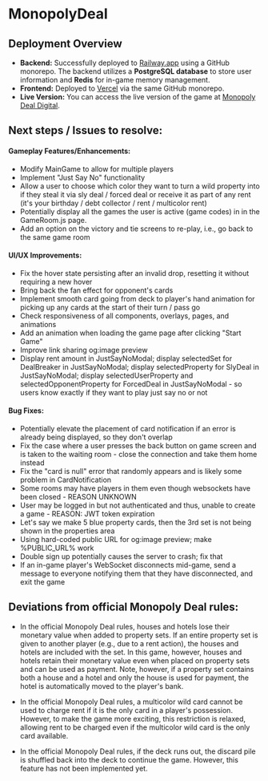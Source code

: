 # MonopolyDeal

## **Deployment Overview**

- **Backend:** Successfully deployed to [Railway.app](https://railway.app) using a GitHub monorepo. The backend utilizes a **PostgreSQL database** to store user information and **Redis** for in-game memory management.
- **Frontend:** Deployed to [Vercel](https://vercel.com) via the same GitHub monorepo.
- **Live Version:** You can access the live version of the game at [Monopoly Deal Digital](https://deal-frontend-psi.vercel.app).

## Next steps / Issues to resolve:

#### Gameplay Features/Enhancements:

- Modify MainGame to allow for multiple players
- Implement "Just Say No" functionality
- Allow a user to choose which color they want to turn a wild property into if they steal it via sly deal / forced deal or receive it as part of any rent (it's your birthday / debt collector / rent / multicolor rent)
- Potentially display all the games the user is active (game codes) in in the GameRoom.js page.
- Add an option on the victory and tie screens to re-play, i.e., go back to the same game room

#### UI/UX Improvements:

- Fix the hover state persisting after an invalid drop, resetting it without requiring a new hover
- Bring back the fan effect for opponent's cards
- Implement smooth card going from deck to player's hand animation for picking up any cards at the start of their turn / pass go
- Check responsiveness of all components, overlays, pages, and animations
- Add an animation when loading the game page after clicking "Start Game"
- Improve link sharing og:image preview
- Display rent amount in JustSayNoModal; display selectedSet for DealBreaker in JustSayNoModal; display selectedProperty for SlyDeal in JustSayNoModal; display selectedUserProperty and selectedOpponentProperty for ForcedDeal in JustSayNoModal - so users know exactly if they want to play just say no or not

#### Bug Fixes:

- Potentially elevate the placement of card notification if an error is already being displayed, so they don't overlap
- Fix the case where a user presses the back button on game screen and is taken to the waiting room - close the connection and take them home instead
- Fix the "card is null" error that randomly appears and is likely some problem in CardNotification
- Some rooms may have players in them even though websockets have been closed - REASON UNKNOWN
- User may be logged in but not authenticated and thus, unable to create a game - REASON: JWT token expiration
- Let's say we make 5 blue property cards, then the 3rd set is not being shown in the properties area
- Using hard-coded public URL for og:image preview; make %PUBLIC_URL% work
- Double sign up potentially causes the server to crash; fix that
- If an in-game player's WebSocket disconnects mid-game, send a message to everyone notifying them that they have disconnected, and exit the game

## Deviations from official Monopoly Deal rules:

- In the official Monopoly Deal rules, houses and hotels lose their monetary value when added to property sets. If an entire property set is given to another player (e.g., due to a rent action), the houses and hotels are included with the set. In this game, however, houses and hotels retain their monetary value even when placed on property sets and can be used as payment. Note, however, if a property set contains both a house and a hotel and only the house is used for payment, the hotel is automatically moved to the player's bank.

- In the official Monopoly Deal rules, a multicolor wild card cannot be used to charge rent if it is the only card in a player's possession. However, to make the game more exciting, this restriction is relaxed, allowing rent to be charged even if the multicolor wild card is the only card available.

- In the official Monopoly Deal rules, if the deck runs out, the discard pile is shuffled back into the deck to continue the game. However, this feature has not been implemented yet.

